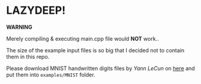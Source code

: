 LAZYDEEP!
=========

**WARNING**

Merely compiling & executing main.cpp file would **NOT** work..

The size of the example input files is so big that I decided not to contain them in this repo.

Please download MNIST handwritten digits files by *Yann LeCun* on [here](http://yann.lecun.com/exdb/mnist/) and put them into `examples/MNIST` folder.
